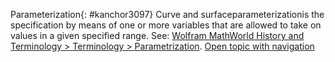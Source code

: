 ---
---

Parameterization{: #kanchor3097}
Curve and surfaceparameterizationis the specification by means of one or more variables that are allowed to take on values in a given specified range.
See: [Wolfram MathWorld&#160;History and Terminology&#160;&gt; Terminology&#160;&gt; Parametrization](http://mathworld.wolfram.com/Parameterization.html).
 [Open topic with navigation](parameterization.html) 

